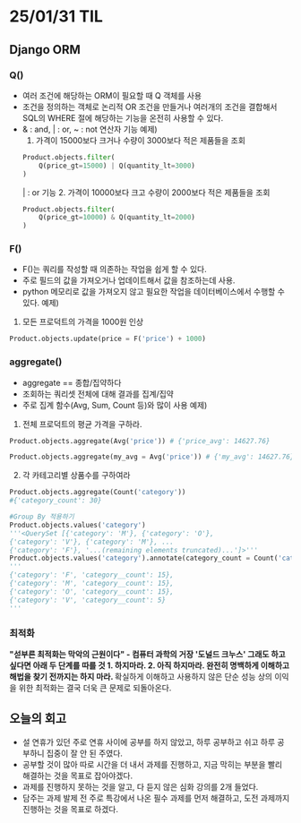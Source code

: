 # 25/01/31 TIL
## Django ORM
### Q()
  - 여러 조건에 해당하는 ORM이 필요할 때 Q 객체를 사용
  - 조건을 정의하는 객체로 논리적 OR 조건을 만들거나 여러개의 조건을 결합해서 SQL의 WHERE 절에 해당하는 기능을 온전히 사용할 수 있다.
  - & : and, | : or, ~ : not 연산자 기능
  예제) 
    1. 가격이 15000보다 크거나 수량이 3000보다 적은 제품들을 조회
    ```python
    Product.objects.filter(
        Q(price_gt=15000) | Q(quantity_lt=3000)
    )
    ```
    | : or 기능
    2. 가격이 10000보다 크고 수량이 2000보다 적은 제품들을 조회
    ```python
    Product.objects.filter(
        Q(price_gt=10000) & Q(quantity_lt=2000)
    )
    ```
### F()
  - F()는 쿼리를 작성할 때 의존하는 작업을 쉽게 할 수 있다.
  - 주로 필드의 값을 가져오거나 업데이트해서 값을 참조하는데 사용.
  - python 메모리로 값을 가져오지 않고 필요한 작업을 데이터베이스에서 수행할 수 있다.
  예제)
  1. 모든 프로덕트의 가격을 1000원 인상
  ```python
  Product.objects.update(price = F('price') + 1000)
  ```
### aggregate()
  - aggregate == 종합/집약하다
  - 조회하는 쿼리셋 전체에 대해 결과를 집계/집약
  - 주로 집계 함수(Avg, Sum, Count 등)와 많이 사용
  예제)
  1. 전체 프로덕트의 평균 가격을 구하라.
  ```python
  Product.objects.aggregate(Avg('price')) # {'price_avg': 14627.76}
  
  Product.objects.aggregate(my_avg = Avg('price')) # {'my_avg': 14627.76}
  ```
  2. 각 카테고리별 상품수를 구하여라
  ```python
  Product.objects.aggregate(Count('category'))
  #{'category_count': 30}

  #Group By 적용하기
  Product.objects.values('category')
  '''<QuerySet [{'category': 'M'}, {'category': 'O'}, 
  {'category': 'V'}, {'category': 'M'}, ...
  {'category': 'F'}, '...(remaining elements truncated)...']>'''
  Product.objects.values('category').annotate(category_count = Count('category'))
  '''
  {'category': 'F', 'category__count': 15},
  {'category': 'M', 'category__count': 15}, 
  {'category': 'O', 'category__count': 15}, 
  {'category': 'V', 'category__count': 5}
  '''
  ```
### 최적화
  <b>"섣부른 최적화는 막악의 근원이다" - 컴퓨터 과학의 거장 '도널드 크누스'
  그래도 하고 싶다면 아래 두 단계를 따를 것
    1. 하지마라.
    2. 아직 하지마라. 완전히 명백하게 이해하고 해법을 찾기 전까지는 하지 마라. </b>
  확실하게 이해하고 사용하지 않은 단순 성능 상의 이익을 위한 최적화는 결국 더욱 큰 문제로 되돌아온다.

## 오늘의 회고
  - 설 연휴가 있던 주로 연휴 사이에 공부를 하지 않았고, 하루 공부하고 쉬고 하루 공부하니 집중이 잘 안 된 주였다.
  - 공부할 것이 많아 따로 시간을 더 내서 과제를 진행하고, 지금 막히는 부분을 빨리 해결하는 것을 목표로 잡아야겠다.
  - 과제를 진행하지 못하는 것을 알고, 다 듣지 않은 심화 강의를 2개 들었다.
  - 담주는 과제 발제 전 주로 특강에서 나온 필수 과제를 먼저 해결하고, 도전 과제까지 진행하는 것을 목표로 하겠다.